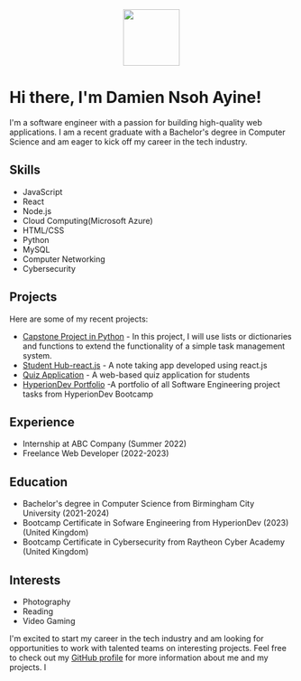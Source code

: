 <div id="header" align="center">
  <img src="https://media.giphy.com/media/M9gbBd9nbDrOTu1Mqx/giphy.gif" width="100"/>
</div>

# Hi there, I'm Damien Nsoh Ayine!

I'm a software engineer with a passion for building high-quality web applications. I am a recent graduate with a Bachelor's degree in Computer Science and am eager to kick off my career in the tech industry.

## Skills

- JavaScript
- React
- Node.js
- Cloud Computing(Microsoft Azure)
- HTML/CSS
- Python
- MySQL
- Computer Networking
- Cybersecurity


## Projects

Here are some of my recent projects:

- [Capstone Project in Python](https://github.com/Damiennsoh/finalCapstone) - In this project, I will use lists or dictionaries and functions to extend the functionality of a simple task management system.
- [Student Hub-react.js](https://github.com/Damiennsoh/React-Student-Hub-App) - A note taking app developed using react.js
- [Quiz Application](https://github.com/Damiennsoh/Quiz-Application-BCA) - A web-based quiz application for students 
- [HyperionDev Portfolio](https://www.hyperiondev.com/portfolio/141796/) -A portfolio of all Software Engineering project tasks from HyperionDev Bootcamp

## Experience

- Internship at ABC Company (Summer 2022)
- Freelance Web Developer (2022-2023)


## Education

- Bachelor's degree in Computer Science from Birmingham City University (2021-2024)
- Bootcamp Certificate in Sofware Engineering from HyperionDev (2023) (United Kingdom)
- Bootcamp Certificate in Cybersecurity from Raytheon Cyber Academy (United Kingdom)


## Interests

- Photography
- Reading
- Video Gaming

I'm excited to start my career in the tech industry and am looking for opportunities to work with talented teams on interesting projects. Feel free to check out my [GitHub profile](https://github.com/Damiennsoh) for more information about me and my projects.
I
